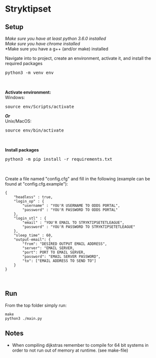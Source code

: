 # Stryktipset


## Setup
*Make sure you have at least python 3.6.0 installed*<br>
*Make sure you have chrome installed*<br>
*Make sure you have a g++ (and/or make) installed<br>

Navigate into to project, create an environment, activate it, and install the required packages
<pre>
python3 -m venv env
</pre>
<br></br>
<b>Activate environment:</b> <br>
Windows:
<pre>source env/Scripts/activate </pre>
<b><i>Or</i></b><br>
Unix/MacOS:
<pre>source env/bin/activate </pre>
<br></br>
<b>Install packages</b>
<pre>python3 -m pip install -r requirements.txt</pre>
<br></br>
Create a file named "config.cfg" and fill in the following (example can be found at "config.cfg.example"):
```
{
    "headless" : true,
    "login_op" : {
        "username" : "YOU'R USERNAME TO ODDS PORTAL",
        "password" : "YOU'R PASSWORD TO ODDS PORTAL"
    },
    "login_stl" : {
        "email" : "YOU'R EMAIL TO STRYKTIPSETETLEAGUE",
        "password" : "YOU'R PASSWORD TO STRYKTIPSETETLEAGUE"
    },
    "sleep_time" : 60,
    "output-email": {
        "from": "DESIRED OUTPUT EMAIL ADDRESS",
        "server": "EMAIL SERVER,
        "port": PORT TO EMAIL SERVER,
        "password": "EMAIL SERVER PASSWORD",
        "to": ["EMAIL ADDRESS TO SEND TO"]
    }
}
```
<br>

## Run
From the top folder simply run:
```
make
python3 ./main.py
```

## Notes
* When compiling dijkstras remember to compile for 64 bit systems in order to not run out of memory at runtime. (see make-file)

